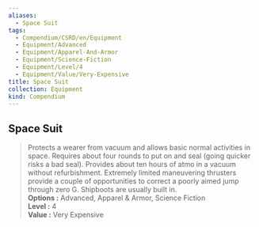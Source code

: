 ```yaml
---
aliases:
  - Space Suit
tags:
  - Compendium/CSRD/en/Equipment
  - Equipment/Advanced
  - Equipment/Apparel-And-Armor
  - Equipment/Science-Fiction
  - Equipment/Level/4
  - Equipment/Value/Very-Expensive
title: Space Suit
collection: Equipment
kind: Compendium
---
```

## Space Suit  
  
>Protects a wearer from vacuum and allows basic normal activities in space. Requires about four rounds to put on and seal (going quicker risks a bad seal). Provides about ten hours of atmo in a vacuum without refurbishment. Extremely limited maneuvering thrusters provide a couple of opportunities to correct a poorly aimed jump through zero G. Shipboots are usually built in.  
> **Options :** Advanced, Apparel & Armor, Science Fiction  
> **Level :** 4  
> **Value :** Very Expensive